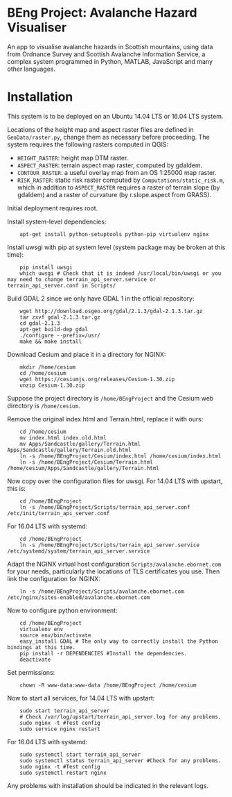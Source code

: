 BEng Project: Avalanche Hazard Visualiser
===================

An app to visualise avalanche hazards in Scottish mountains, using data from Ordnance Survey and Scottish Avalanche Information Service, a complex system programmed in Python, MATLAB, JavaScript and many other languages.

# Installation #
This system is to be deployed on an Ubuntu 14.04 LTS or 16.04 LTS system.

Locations of the height map and aspect raster files are defined in `GeoData/raster.py`, change them as necessary before proceeding. The system requires the following rasters computed in QGIS:
* `HEIGHT_RASTER`: height map DTM raster.
* `ASPECT_RASTER`: terrain aspect map raster, computed by gdaldem.
* `CONTOUR_RASTER`: a useful overlay map from an OS 1:25000 map raster.
* `RISK_RASTER`: static risk raster computed by `Computations/static_risk.m`, which in addition to `ASPECT_RASTER` requires a raster of terrain slope (by gdaldem) and a raster of curvature (by r.slope.aspect from GRASS).

Initial deployment requires root.

Install system-level dependencies:

        apt-get install python-setuptools python-pip virtualenv nginx

Install uwsgi with pip at system level (system package may be broken at this time):

        pip install uwsgi
        which uwsgi # Check that it is indeed /usr/local/bin/uwsgi or you may need to change terrain_api_server.service or terrain_api_server.conf in Scripts/

Build GDAL 2 since we only have GDAL 1 in the official repository:

        wget http://download.osgeo.org/gdal/2.1.3/gdal-2.1.3.tar.gz
        tar zxvf gdal-2.1.3.tar.gz
        cd gdal-2.1.3
        apt-get build-dep gdal
        ./configure --prefix=/usr/
        make && make install

Download Cesium and place it in a directory for NGINX:

        mkdir /home/cesium
        cd /home/cesium
        wget https://cesiumjs.org/releases/Cesium-1.30.zip
        unzip Cesium-1.30.zip

Suppose the project directory is `/home/BEngProject` and the Cesium web directory is `/home/cesium`.

Remove the original index.html and Terrain.html, replace it with ours:

        cd /home/cesium
        mv index.html index.old.html
        mv Apps/Sandcastle/gallery/Terrain.html Apps/Sandcastle/gallery/Terrain.old.html
        ln -s /home/BEngProject/Cesium/index.html /home/cesium/index.html
        ln -s /home/BEngProject/Cesium/Terrain.html /home/cesium/Apps/Sandcastle/gallery/Terrain.html

Now copy over the configuration files for uwsgi. For 14.04 LTS with upstart, this is:

        cd /home/BEngProject
        ln -s /home/BEngProject/Scripts/terrain_api_server.conf /etc/init/terrain_api_server.conf

For 16.04 LTS with systemd:

        cd /home/BEngProject
        ln -s /home/BEngProject/Scripts/terrain_api_server.service /etc/systemd/system/terrain_api_server.service

Adapt the NGINX virtual host configuration `Scripts/avalanche.ebornet.com` for your needs, particularly the locations of TLS certificates you use. Then link the configuration for NGINX:

        ln -s /home/BEngProject/Scripts/avalanche.ebornet.com /etc/nginx/sites-enabled/avalanche.ebornet.com

Now to configure python environment:

        cd /home/BEngProject
        virtualenv env
        source env/bin/activate
        easy_install GDAL # The only way to correctly install the Python bindings at this time.
        pip install -r DEPENDENCIES #Install the dependencies.
        deactivate

Set permissions:

        chown -R www-data:www-data /home/BEngProject /home/cesium

Now to start all services, for 14.04 LTS with upstart:

        sudo start terrain_api_server
        # Check /var/log/upstart/terrain_api_server.log for any problems.
        sudo nginx -t #Test config
        sudo service nginx restart

For 16.04 LTS with systemd:

        sudo systemctl start terrain_api_server
        sudo systemctl status terrain_api_server #Check for any problems.
        sudo nginx -t #Test config
        sudo systemctl restart nginx

Any problems with installation should be indicated in the relevant logs.
